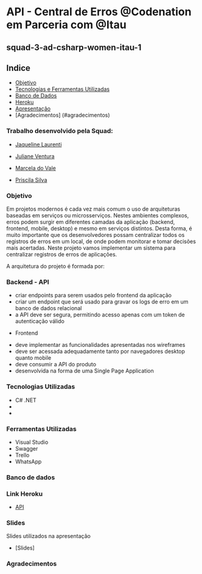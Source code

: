 # API - Central de Erros @Codenation em Parceria com @Itau
## squad-3-ad-csharp-women-itau-1

## Indice

* [Objetivo](#objetivo)
* [Tecnologias e Ferramentas Utilizadas](#tecnologias-utilizadas)
* [Banco de Dados](#banco-de-dados)
* [Heroku](#link-heroku)
* [Apresentação](#slides)
* [Agradecimentos] (#agradecimentos)

### Trabalho desenvolvido pela Squad:

- [Jaqueline Laurenti](https://www.linkedin.com/in/jaqueline-laurenti-30b15933/)

- [Juliane Ventura](https://linkedin.com/in/julianeventura)

- [Marcela do Vale](https://www.linkedin.com/in/marceladovale/)

- [Priscila Silva](https://linkedin.com/in/silva-priscila)


### Objetivo
Em projetos modernos é cada vez mais comum o uso de arquiteturas baseadas em serviços ou microsserviços. Nestes ambientes complexos, erros podem surgir em diferentes camadas da aplicação (backend, frontend, mobile, desktop) e mesmo em serviços distintos. Desta forma, é muito importante que os desenvolvedores possam centralizar todos os registros de erros em um local, de onde podem monitorar e tomar decisões mais acertadas. Neste projeto vamos implementar um sistema para centralizar registros de erros de aplicações.

A arquitetura do projeto é formada por:

### Backend - API
- criar endpoints para serem usados pelo frontend da aplicação
- criar um endpoint que será usado para gravar os logs de erro em um banco de dados relacional
- a API deve ser segura, permitindo acesso apenas com um token de autenticação válido
* Frontend
- deve implementar as funcionalidades apresentadas nos wireframes
- deve ser acessada adequadamente tanto por navegadores desktop quanto mobile
- deve consumir a API do produto
- desenvolvida na forma de uma Single Page Application

### Tecnologias Utilizadas
- C# .NET
- 
- 

### Ferramentas Utilizadas 
- Visual Studio
- Swagger
- Trello
- WhatsApp


### Banco de dados


### Link Heroku
* [API](https://central-erros-itau.herokuapp.com/swagger/index.html)

### Slides
Slides utilizados na apresentação
* [Slides]

### Agradecimentos



